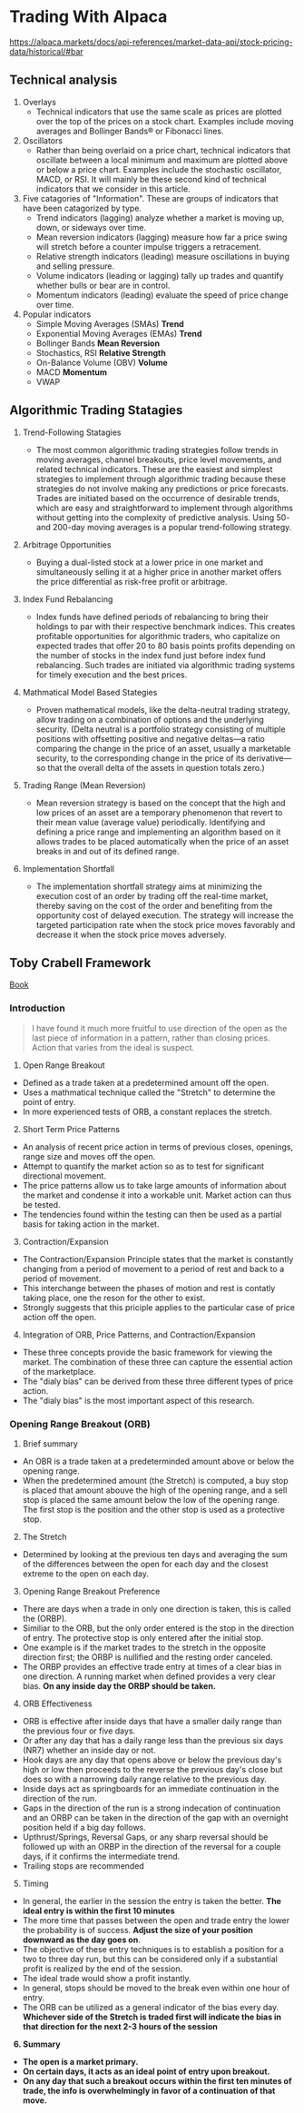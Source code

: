 # Trading With Alpaca

https://alpaca.markets/docs/api-references/market-data-api/stock-pricing-data/historical/#bar

## Technical analysis

1. Overlays
   - Technical indicators that use the same scale as prices are plotted over the top of the prices on a stock chart. Examples include moving averages and Bollinger Bands® or Fibonacci lines.
2. Oscillators
   - Rather than being overlaid on a price chart, technical indicators that oscillate between a local minimum and maximum are plotted above or below a price chart. Examples include the stochastic oscillator, MACD, or RSI. It will mainly be these second kind of technical indicators that we consider in this article.
3. Five catagories of "Information". These are groups of indicators that have been catagorized by type.
   - Trend indicators (lagging) analyze whether a market is moving up, down, or sideways over time.
   - Mean reversion indicators (lagging) measure how far a price swing will stretch before a counter impulse triggers a retracement.
   - Relative strength indicators (leading) measure oscillations in buying and selling pressure.
   - Volume indicators (leading or lagging) tally up trades and quantify whether bulls or bear are in control.
   - Momentum indicators (leading) evaluate the speed of price change over time.
4. Popular indicators
   - Simple Moving Averages (SMAs) <b>Trend</b>
   - Exponential Moving Averages (EMAs) <b>Trend</b>
   - Bollinger Bands <b>Mean Reversion</b>
   - Stochastics, RSI <b>Relative Strength</b>
   - On-Balance Volume (OBV) <b>Volume</b>
   - MACD <b>Momentum</b>
   - VWAP

## Algorithmic Trading Statagies

1. Trend-Following Statagies

   - The most common algorithmic trading strategies follow trends in moving averages, channel breakouts, price level movements, and related technical indicators. These are the easiest and simplest strategies to implement through algorithmic trading because these strategies do not involve making any predictions or price forecasts. Trades are initiated based on the occurrence of desirable trends, which are easy and straightforward to implement through algorithms without getting into the complexity of predictive analysis. Using 50- and 200-day moving averages is a popular trend-following strategy.

2. Arbitrage Opportunities

   - Buying a dual-listed stock at a lower price in one market and simultaneously selling it at a higher price in another market offers the price differential as risk-free profit or arbitrage.

3. Index Fund Rebalancing

   - Index funds have defined periods of rebalancing to bring their holdings to par with their respective benchmark indices. This creates profitable opportunities for algorithmic traders, who capitalize on expected trades that offer 20 to 80 basis points profits depending on the number of stocks in the index fund just before index fund rebalancing. Such trades are initiated via algorithmic trading systems for timely execution and the best prices.

4. Mathmatical Model Based Stategies

   - Proven mathematical models, like the delta-neutral trading strategy, allow trading on a combination of options and the underlying security. (Delta neutral is a portfolio strategy consisting of multiple positions with offsetting positive and negative deltas—a ratio comparing the change in the price of an asset, usually a marketable security, to the corresponding change in the price of its derivative—so that the overall delta of the assets in question totals zero.)

5. Trading Range (Mean Reversion)

   - Mean reversion strategy is based on the concept that the high and low prices of an asset are a temporary phenomenon that revert to their mean value (average value) periodically. Identifying and defining a price range and implementing an algorithm based on it allows trades to be placed automatically when the price of an asset breaks in and out of its defined range.

6. Implementation Shortfall

   - The implementation shortfall strategy aims at minimizing the execution cost of an order by trading off the real-time market, thereby saving on the cost of the order and benefiting from the opportunity cost of delayed execution. The strategy will increase the targeted participation rate when the stock price moves favorably and decrease it when the stock price moves adversely.

## Toby Crabell Framework

[Book](https://books.mec.biz/tmp/books/KSPF578WWBQYG4VRFYV6.pdf)

### Introduction

> I have found it much more fruitful to use direction of the open as the last piece of information in a pattern, rather than closing prices.
> Action that varies from the ideal is suspect.

1. Open Range Breakout

- Defined as a trade taken at a predetermined amount off the open.
- Uses a mathmatical technique called the "Stretch" to determine the point of entry.
- In more experienced tests of ORB, a constant replaces the stretch.

2. Short Term Price Patterns

- An analysis of recent price action in terms of previous closes, openings, range size and moves off the open.
- Attempt to quantify the market action so as to test for significant directional movement.
- The price patterns allow us to take large amounts of information about the market and condense it into a workable unit. Market action can thus be tested.
- The tendencies found within the testing can then be used as a partial basis for taking action in the market.

3. Contraction/Expansion

- The Contraction/Expansion Principle states that the market is constantly changing from a period of movement to a period of rest and back to a period of movement.
- This interchange between the phases of motion and rest is contatly taking place, one the reson for the other to exist.
- Strongly suggests that this priciple applies to the particular case of price action off the open.

4. Integration of ORB, Price Patterns, and Contraction/Expansion

- These three concepts provide the basic framework for viewing the market. The combination of these three can capture the essential action of the marketplace.
- The "dialy bias" can be derived from these three different types of price action.
- The "dialy bias" is the most important aspect of this research.

### Opening Range Breakout (ORB)

1. Brief summary

- An OBR is a trade taken at a predeterminded amount above or below the opening range.
- When the predetermined amount (the Stretch) is computed, a buy stop is placed that amount abouve the high of the opening range, and a sell stop is placed the same amount below the low of the opening range. The first stop is the position and the other stop is used as a protective stop.

2. The Stretch

- Determined by looking at the previous ten days and averaging the sum of the differences between the open for each day and the closest extreme to the open on each day.

3. Opening Range Breakout Preference

- There are days when a trade in only one direction is taken, this is called the (ORBP).
- Similiar to the ORB, but the only order entered is the stop in the direction of entry. The protective stop is only entered after the initial stop.
- One example is if the market trades to the stretch in the opposite direction first; the ORBP is nullified and the resting order canceled.
- The ORBP provides an effective trade entry at times of a clear bias in one direction. A running market when defined provides a very clear bias. <b>On any inside day the ORBP should be taken.</b>

4. ORB Effectiveness

- ORB is effective after inside days that have a smaller daily range than the previous four or five days.
- Or after any day that has a daily range less than the previous six days (NR7) whether an inside day or not.
- Hook days are any day that opens above or below the previous day's high or low then proceeds to the reverse the previous day's close but does so with a narrowing daily range relative to the previous day.
- Inside days act as springboards for an immediate continuation in the direction of the run.
- Gaps in the direction of the run is a strong indecation of continuation and an ORBP can be taken in the direction of the gap with an overnight position held if a big day follows.
- Upthrust/Springs, Reversal Gaps, or any sharp reversal should be followed up with an ORBP in the direction of the reversal for a couple days, if it confirms the intermediate trend.
- Trailing stops are recommended

5. Timing

- In general, the earlier in the session the entry is taken the better. <b>The ideal entry is within the first 10 minutes</b>
- The more time that passes between the open and trade entry the lower the probability is of success. <b>Adjust the size of your position downward as the day goes on</b>.
- The objective of these entry techniques is to establish a position for a two to three day run, but this can be considered only if a substantial profit is realized by the end of the session.
- The ideal trade would show a profit instantly.
- In general, stops should be moved to the break even within one hour of entry.
- The ORB can be utilized as a general indicator of the bias every day. <b>Whichever side of the Stretch is traded first will indicate the bias in that direction for the next 2-3 hours of the session

6. Summary

- The open is a market primary.
- On certain days, it acts as an ideal point of entry upon breakout.
- On any day that such a breakout occurs within the first ten minutes of trade, the info is overwhelmingly in favor of a continuation of that move.
